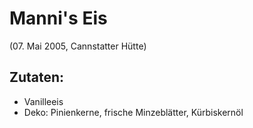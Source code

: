 # Manni's Eis 
(07. Mai 2005, Cannstatter Hütte)

## Zutaten:
* Vanilleeis
* Deko: Pinienkerne, frische Minzeblätter, Kürbiskernöl
